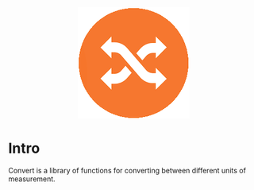<p align="center"><img width="225" height="225" src="https://github.com/jgphilpott/convert/blob/main/icon.png"></p>

# Intro

Convert is a library of functions for converting between different units of measurement.